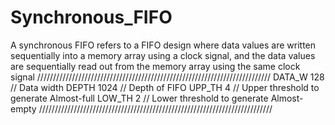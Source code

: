 # Synchronous_FIFO
 A synchronous FIFO refers to a FIFO design where data values are written sequentially into a memory array using a clock signal, and the data values are sequentially read out from the memory array using the same clock signal
//////////////////////////////////////////////////////////////////////////
 DATA_W 128           // Data width
 DEPTH 1024        // Depth of FIFO
 UPP_TH 4           // Upper threshold to generate Almost-full
 LOW_TH 2           //  Lower threshold to generate Almost-empty
//////////////////////////////////////////////////////////////////////////
